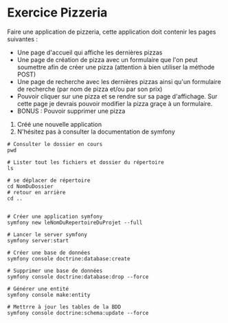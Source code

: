 # Exercice Pizzeria

Faire une application de pizzeria, cette application
doit contenir les pages suivantes :

-   Une page d'accueil qui affiche les dernières pizzas
-   Une page de création de pizza avec un formulaire que
    l'on peut soumettre afin de créer une pizza (attention
    à bien utiliser la méthode POST)
-   Une page de recherche avec les dernières pizzas
    ainsi qu'un formulaire de recherche (par nom de pizza et/ou
    par son prix)
-   Pouvoir cliquer sur une pizza et se rendre sur sa page
    d'affichage. Sur cette page je devrais pouvoir modifier
    la pizza graçe à un formulaire.
-   BONUS : Pouvoir supprimer une pizza

1. Créé une nouvelle application
2. N'hésitez pas à consulter la documentation de symfony

```
# Consulter le dossier en cours
pwd

# Lister tout les fichiers et dossier du répertoire
ls

# se déplacer de répertoire
cd NomDuDossier
# retour en arrière
cd ..


# Créer une application symfony
symfony new leNomDuRepertoireDuProjet --full

# Lancer le server symfony
symfony server:start

# Créer une base de données
symfony console doctrine:database:create

# Supprimer une base de données
symfony console doctrine:database:drop --force

# Générer une entité
symfony console make:entity

# Mettrre à jour les tables de la BDD
symfony console doctrine:schema:update --force
```
